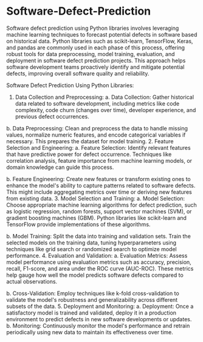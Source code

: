 # Software-Defect-Prediction
Software defect prediction using Python libraries involves leveraging machine learning techniques to forecast potential defects in software based on historical data. Python libraries such as scikit-learn, TensorFlow, Keras, and pandas are commonly used in each phase of this process, offering robust tools for data preprocessing, model training, evaluation, and deployment in software defect prediction projects. This approach helps software development teams proactively identify and mitigate potential defects, improving overall software quality and reliability.

Software Defect Prediction Using Python Libraries:

1.	Data Collection and Preprocessing:
  a.	Data Collection: Gather historical data related to software development, including metrics like code complexity, code churn (changes over time), developer experience, and previous defect occurrences.

b.	Data Preprocessing: Clean and preprocess the data to handle missing values, normalize numeric features, and encode categorical variables if necessary. This prepares the dataset for model training.
2.	Feature Selection and Engineering:
  a.	Feature Selection: Identify relevant features that have predictive power for defect occurrence. Techniques like correlation       analysis, feature importance from machine learning models, or domain knowledge can guide this process.
  
  b.	Feature Engineering: Create new features or transform existing ones to enhance the model's ability to capture patterns related to software defects. This might include aggregating metrics over time or deriving new features from existing data.
3.	Model Selection and Training:
  a.	Model Selection: Choose appropriate machine learning algorithms for defect prediction, such as logistic regression, random forests, support vector machines (SVM), or gradient boosting machines (GBM). Python libraries like scikit-learn and TensorFlow provide           implementations of these algorithms.
  
  b.	Model Training: Split the data into training and validation sets. Train the selected models on the training data, tuning hyperparameters using techniques like grid search or randomized search to optimize model performance.
4.	Evaluation and Validation:
  a.	Evaluation Metrics: Assess model performance using evaluation metrics such as accuracy, precision, recall, F1-score, and area under the ROC curve (AUC-ROC). These metrics help gauge how well the model predicts software defects compared to actual observations.
  
  b.	Cross-Validation: Employ techniques like k-fold cross-validation to validate the model's robustness and generalizability across different subsets of the data.
5.	Deployment and Monitoring:
  a.	Deployment: Once a satisfactory model is trained and validated, deploy it in a production environment to predict defects in new software developments or updates.
  b.	Monitoring: Continuously monitor the model's performance and retrain periodically using new data to maintain its effectiveness over time.
